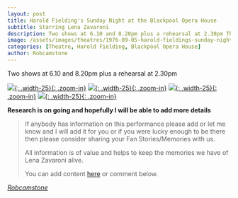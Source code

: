 ```yaml
---
layout: post
title: Harold Fielding's Sunday Night at the Blackpool Opera House
subtitle: Starring Lena Zavaroni
description: Two shows at 6.10 and 8.20pm plus a rehearsal at 2.30pm The Contract for the show was signed by Victor Zavaroni. Click on link for full progrmme.
image: /assets/images/theatres/1976-09-05-harold-fieldings-sunday-night-at-the-blackpool-opera-house-front-cover.jpg
categories: [Theatre, Harold Fielding, Blackpool Opera House]
author: Robcamstone
---
```


Two shows at 6.10 and 8.20pm plus a rehearsal at 2.30pm

[![](/assets/images/theatres/1976-09-05-harold-fieldings-sunday-night-at-the-blackpool-opera-house-front-cover.jpg){: .width-25}{: .zoom-in}](/assets/images/theatres/1976-09-05-harold-fieldings-sunday-night-at-the-blackpool-opera-house-front-cover.jpg)
[![](/assets/images/theatres/1976-09-05-harold-fieldings-sunday-night-at-the-blackpool-opera-house-page-1.jpg){: .width-25}{: .zoom-in}](/assets/images/theatres/1976-09-05-harold-fieldings-sunday-night-at-the-blackpool-opera-house-page-1.jpg)
[![](/assets/images/theatres/1976-09-05-harold-fieldings-sunday-night-at-the-blackpool-opera-house-page-2.jpg){: .width-25}{: .zoom-in}](/assets/images/theatres/1976-09-05-harold-fieldings-sunday-night-at-the-blackpool-opera-house-page-2.jpg)
[![](/assets/images/theatres/1976-09-05-harold-fieldings-sunday-night-at-the-blackpool-opera-house-back-cover.jpg){: .width-25}{: .zoom-in}](/assets/images/theatres/1976-09-05-harold-fieldings-sunday-night-at-the-blackpool-opera-house-back-cover.jpg)

**Research is on going and hopefully I will be able to add more details**
> If anybody has information on this performance please add or let me know and I will add it for you or if you were lucky enough to be there then please consider sharing your Fan Stories/Memories with us.
>
> All information is of value and helps to keep the memories we have of Lena Zavaroni alive.
>
> You can add content [here](https://github.com/FanzOfLenaZavaroni/fanzoflenazavaroni.github.io) or comment below.

<cite>[Robcamstone](https://m.me/fanzoflenazavaroni)</cite>

